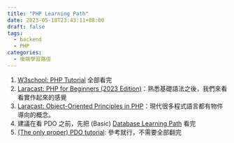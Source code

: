 ```yaml
---
title: "PHP Learning Path"
date: 2023-05-18T23:43:11+08:00
draft: false
tags:
  - backend
  - PHP
categories:
  - 後端學習路徑
---
```


1. [W3school: PHP Tutorial](https://www.w3schools.com/php/default.asp) 全部看完
2. [Laracast: PHP for Beginners (2023 Edition)](https://youtube.com/playlist?list=PL3VM-unCzF8ipG50KDjnzhugceoSG3RTC)：熟悉基礎語法之後，我們來看看實作起來的感覺
3. [Laracast: Object-Oriented Principles in PHP](https://laracasts.com/series/object-oriented-principles-in-php)：現代很多程式語言都有物件導向的概念。
4. 建議在看 PDO  之前，先把 (Basic) [Database Learning Path](https://github.com/JYu1999/BackendLearningPath/blob/master/Database%20Learning%20Path.md) 看完
5. [(The only proper) PDO tutorial](https://phpdelusions.net/pdo): 參考就行，不需要全部翻完

